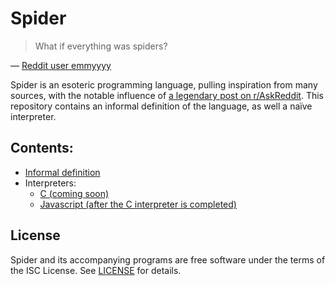 # Spider

> What if everything was spiders?

&mdash; [Reddit user emmyyyy](https://www.reddit.com/r/AskReddit/comments/2t73j8/what_if_everything_was_spiders/)

Spider is an esoteric programming language, pulling inspiration from many sources, with the notable influence of [a legendary post on r/AskReddit](https://www.reddit.com/r/AskReddit/comments/2t73j8/what_if_everything_was_spiders/). This repository contains an informal definition of the language, as well a naïve interpreter.

## Contents:

- [Informal definition]('./spiders.md')
- Interpreters:
  - [C (coming soon)]()
  - [Javascript (after the C interpreter is completed)]()

## License

Spider and its accompanying programs are free software under the terms of the ISC License. See [LICENSE](./LICENSE) for details.
